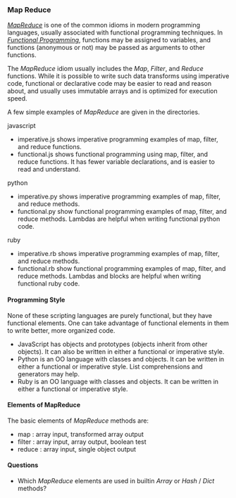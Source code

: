 ### Map Reduce

[_MapReduce_](https://hacks.mozilla.org/2015/01/from-mapreduce-to-javascript-functional-programming/) is one of the common idioms in modern programming languages, usually associated with functional programming techniques.  In [_Functional Programming_](https://en.wikipedia.org/wiki/Functional_programming), functions may be assigned to variables, and functions (anonymous or not) may be passed as arguments to other functions.

The _MapReduce_ idiom usually includes the _Map_, _Filter_, and _Reduce_ functions. While it is possible to write such data transforms using imperative code, functional or declarative code may be easier to read and reason 
about, and usually uses immutable arrays and is optimized for execution speed.

A few simple examples of _MapReduce_ are given in the directories.

javascript
+ imperative.js shows imperative programming examples of map, filter, and reduce functions.
+ functional.js shows functional programming using map, filter, and reduce functions.  It has
 fewer variable declarations, and is easier to read and understand.

python
+ imperative.py shows imperative programming examples of map, filter, and reduce methods.
+ functional.py show functional programming examples of map, filter, and reduce methods.  Lambdas are helpful when writing functional python code.

ruby
+ imperative.rb shows imperative programming examples of map, filter, and reduce methods.
+ functional.rb show functional programming examples of map, filter, and reduce methods.  Lambdas and blocks are helpful when writing functional ruby code.

#### Programming Style
None of these scripting languages are purely functional, but they have functional elements.  One can take advantage of functional elements in them to write better, more organized code.  
+ JavaScript has objects and prototypes (objects inherit from other objects).  It can also be written in either a functional or imperative style.
+ Python is an OO language with classes and objects.  It can be written in either a functional or imperative style.  List comprehensions and generators may help.
+ Ruby is an OO language with classes and objects.  It can be written in either a functional or imperative style.


#### Elements of MapReduce
The basic elements of _MapReduce_ methods are:
+ map : array input, transformed array output
+ filter : array input, array output, boolean test
+ reduce : array input, single object output

#### Questions
+ Which _MapReduce_ elements are used in builtin _Array_ or _Hash_ / _Dict_ methods?
